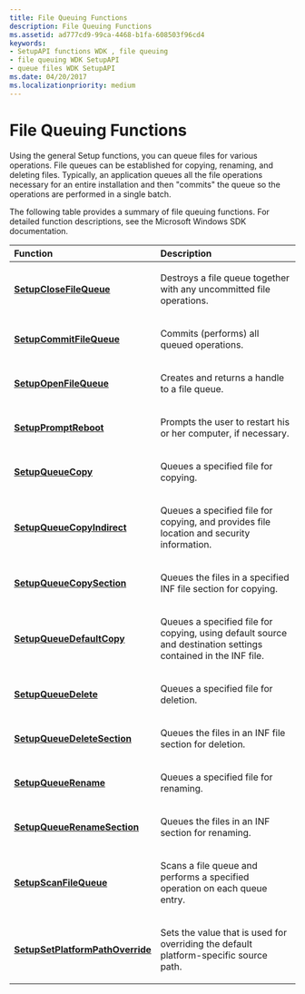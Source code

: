 ```yaml
---
title: File Queuing Functions
description: File Queuing Functions
ms.assetid: ad777cd9-99ca-4468-b1fa-608503f96cd4
keywords:
- SetupAPI functions WDK , file queuing
- file queuing WDK SetupAPI
- queue files WDK SetupAPI
ms.date: 04/20/2017
ms.localizationpriority: medium
---
```


# File Queuing Functions





Using the general Setup functions, you can queue files for various operations. File queues can be established for copying, renaming, and deleting files. Typically, an application queues all the file operations necessary for an entire installation and then "commits" the queue so the operations are performed in a single batch.

The following table provides a summary of file queuing functions. For detailed function descriptions, see the Microsoft Windows SDK documentation.

<table>
<colgroup>
<col width="50%" />
<col width="50%" />
</colgroup>
<thead>
<tr class="header">
<th align="left">Function</th>
<th align="left">Description</th>
</tr>
</thead>
<tbody>
<tr class="odd">
<td align="left"><p><a href="https://msdn.microsoft.com/library/windows/desktop/aa376984" data-raw-source="[&lt;strong&gt;SetupCloseFileQueue&lt;/strong&gt;](https://msdn.microsoft.com/library/windows/desktop/aa376984)"><strong>SetupCloseFileQueue</strong></a></p></td>
<td align="left"><p>Destroys a file queue together with any uncommitted file operations.</p></td>
</tr>
<tr class="even">
<td align="left"><p><a href="https://msdn.microsoft.com/library/windows/desktop/aa376987" data-raw-source="[&lt;strong&gt;SetupCommitFileQueue&lt;/strong&gt;](https://msdn.microsoft.com/library/windows/desktop/aa376987)"><strong>SetupCommitFileQueue</strong></a></p></td>
<td align="left"><p>Commits (performs) all queued operations.</p></td>
</tr>
<tr class="odd">
<td align="left"><p><a href="https://msdn.microsoft.com/library/windows/desktop/aa377408" data-raw-source="[&lt;strong&gt;SetupOpenFileQueue&lt;/strong&gt;](https://msdn.microsoft.com/library/windows/desktop/aa377408)"><strong>SetupOpenFileQueue</strong></a></p></td>
<td align="left"><p>Creates and returns a handle to a file queue.</p></td>
</tr>
<tr class="even">
<td align="left"><p><a href="https://msdn.microsoft.com/library/windows/desktop/aa377413" data-raw-source="[&lt;strong&gt;SetupPromptReboot&lt;/strong&gt;](https://msdn.microsoft.com/library/windows/desktop/aa377413)"><strong>SetupPromptReboot</strong></a></p></td>
<td align="left"><p>Prompts the user to restart his or her computer, if necessary.</p></td>
</tr>
<tr class="odd">
<td align="left"><p><a href="https://msdn.microsoft.com/library/windows/desktop/aa377421" data-raw-source="[&lt;strong&gt;SetupQueueCopy&lt;/strong&gt;](https://msdn.microsoft.com/library/windows/desktop/aa377421)"><strong>SetupQueueCopy</strong></a></p></td>
<td align="left"><p>Queues a specified file for copying.</p></td>
</tr>
<tr class="even">
<td align="left"><p><a href="https://msdn.microsoft.com/library/windows/desktop/aa377422" data-raw-source="[&lt;strong&gt;SetupQueueCopyIndirect&lt;/strong&gt;](https://msdn.microsoft.com/library/windows/desktop/aa377422)"><strong>SetupQueueCopyIndirect</strong></a></p></td>
<td align="left"><p>Queues a specified file for copying, and provides file location and security information.</p></td>
</tr>
<tr class="odd">
<td align="left"><p><a href="https://msdn.microsoft.com/library/windows/desktop/aa377423" data-raw-source="[&lt;strong&gt;SetupQueueCopySection&lt;/strong&gt;](https://msdn.microsoft.com/library/windows/desktop/aa377423)"><strong>SetupQueueCopySection</strong></a></p></td>
<td align="left"><p>Queues the files in a specified INF file section for copying.</p></td>
</tr>
<tr class="even">
<td align="left"><p><a href="https://msdn.microsoft.com/library/windows/desktop/aa377424" data-raw-source="[&lt;strong&gt;SetupQueueDefaultCopy&lt;/strong&gt;](https://msdn.microsoft.com/library/windows/desktop/aa377424)"><strong>SetupQueueDefaultCopy</strong></a></p></td>
<td align="left"><p>Queues a specified file for copying, using default source and destination settings contained in the INF file.</p></td>
</tr>
<tr class="odd">
<td align="left"><p><a href="https://msdn.microsoft.com/library/windows/desktop/aa377425" data-raw-source="[&lt;strong&gt;SetupQueueDelete&lt;/strong&gt;](https://msdn.microsoft.com/library/windows/desktop/aa377425)"><strong>SetupQueueDelete</strong></a></p></td>
<td align="left"><p>Queues a specified file for deletion.</p></td>
</tr>
<tr class="even">
<td align="left"><p><a href="https://msdn.microsoft.com/library/windows/desktop/aa377426" data-raw-source="[&lt;strong&gt;SetupQueueDeleteSection&lt;/strong&gt;](https://msdn.microsoft.com/library/windows/desktop/aa377426)"><strong>SetupQueueDeleteSection</strong></a></p></td>
<td align="left"><p>Queues the files in an INF file section for deletion.</p></td>
</tr>
<tr class="odd">
<td align="left"><p><a href="https://msdn.microsoft.com/library/windows/desktop/aa377427" data-raw-source="[&lt;strong&gt;SetupQueueRename&lt;/strong&gt;](https://msdn.microsoft.com/library/windows/desktop/aa377427)"><strong>SetupQueueRename</strong></a></p></td>
<td align="left"><p>Queues a specified file for renaming.</p></td>
</tr>
<tr class="even">
<td align="left"><p><a href="https://msdn.microsoft.com/library/windows/desktop/aa377428" data-raw-source="[&lt;strong&gt;SetupQueueRenameSection&lt;/strong&gt;](https://msdn.microsoft.com/library/windows/desktop/aa377428)"><strong>SetupQueueRenameSection</strong></a></p></td>
<td align="left"><p>Queues the files in an INF section for renaming.</p></td>
</tr>
<tr class="odd">
<td align="left"><p><a href="https://msdn.microsoft.com/library/windows/desktop/aa377435" data-raw-source="[&lt;strong&gt;SetupScanFileQueue&lt;/strong&gt;](https://msdn.microsoft.com/library/windows/desktop/aa377435)"><strong>SetupScanFileQueue</strong></a></p></td>
<td align="left"><p>Scans a file queue and performs a specified operation on each queue entry.</p></td>
</tr>
<tr class="even">
<td align="left"><p><a href="https://msdn.microsoft.com/library/windows/desktop/aa377440" data-raw-source="[&lt;strong&gt;SetupSetPlatformPathOverride&lt;/strong&gt;](https://msdn.microsoft.com/library/windows/desktop/aa377440)"><strong>SetupSetPlatformPathOverride</strong></a></p></td>
<td align="left"><p>Sets the value that is used for overriding the default platform-specific source path.</p></td>
</tr>
</tbody>
</table>

 

 

 





